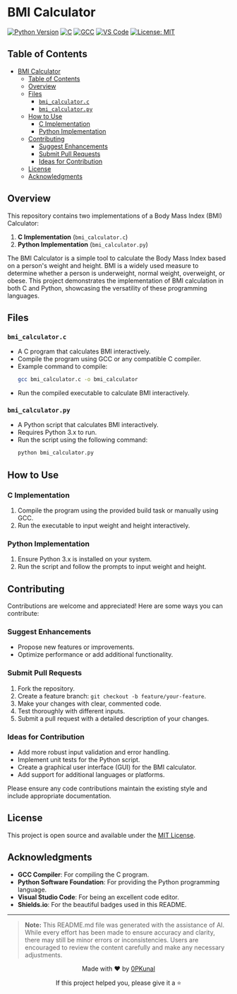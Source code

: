 # BMI Calculator

[![Python Version](https://img.shields.io/badge/python-3.x%2B-blue.svg)](https://www.python.org/downloads/)
[![C](https://img.shields.io/badge/C-Programming-blue.svg)](https://en.wikipedia.org/wiki/C_(programming_language))
[![GCC](https://img.shields.io/badge/GCC-Compiler-brightgreen.svg)](https://gcc.gnu.org/install/binaries.html)
[![VS Code](https://img.shields.io/badge/VS%20Code-Editor-blue.svg)](https://code.visualstudio.com/download)
[![License: MIT](https://img.shields.io/badge/License-MIT-yellow.svg)](LICENSE)

## Table of Contents
- [BMI Calculator](#bmi-calculator)
  - [Table of Contents](#table-of-contents)
  - [Overview](#overview)
  - [Files](#files)
    - [`bmi_calculator.c`](#bmi_calculatorc)
    - [`bmi_calculator.py`](#bmi_calculatorpy)
  - [How to Use](#how-to-use)
    - [C Implementation](#c-implementation)
    - [Python Implementation](#python-implementation)
  - [Contributing](#contributing)
    - [Suggest Enhancements](#suggest-enhancements)
    - [Submit Pull Requests](#submit-pull-requests)
    - [Ideas for Contribution](#ideas-for-contribution)
  - [License](#license)
  - [Acknowledgments](#acknowledgments)

## Overview
This repository contains two implementations of a Body Mass Index (BMI) Calculator:
1. **C Implementation** (`bmi_calculator.c`)
2. **Python Implementation** (`bmi_calculator.py`)

The BMI Calculator is a simple tool to calculate the Body Mass Index based on a person's weight and height. BMI is a widely used measure to determine whether a person is underweight, normal weight, overweight, or obese. This project demonstrates the implementation of BMI calculation in both C and Python, showcasing the versatility of these programming languages.

## Files

### `bmi_calculator.c`
- A C program that calculates BMI interactively.
- Compile the program using GCC or any compatible C compiler.
- Example command to compile:
  ```bash
  gcc bmi_calculator.c -o bmi_calculator
  ```
- Run the compiled executable to calculate BMI interactively.

### `bmi_calculator.py`
- A Python script that calculates BMI interactively.
- Requires Python 3.x to run.
- Run the script using the following command:
  ```bash
  python bmi_calculator.py
  ```

## How to Use

### C Implementation
1. Compile the program using the provided build task or manually using GCC.
2. Run the executable to input weight and height interactively.

### Python Implementation
1. Ensure Python 3.x is installed on your system.
2. Run the script and follow the prompts to input weight and height.

## Contributing
Contributions are welcome and appreciated! Here are some ways you can contribute:

### Suggest Enhancements
- Propose new features or improvements.
- Optimize performance or add additional functionality.

### Submit Pull Requests
1. Fork the repository.
2. Create a feature branch: `git checkout -b feature/your-feature`.
3. Make your changes with clear, commented code.
4. Test thoroughly with different inputs.
5. Submit a pull request with a detailed description of your changes.

### Ideas for Contribution
- Add more robust input validation and error handling.
- Implement unit tests for the Python script.
- Create a graphical user interface (GUI) for the BMI calculator.
- Add support for additional languages or platforms.

Please ensure any code contributions maintain the existing style and include appropriate documentation.

## License
This project is open source and available under the [MIT License](LICENSE).

## Acknowledgments
- **GCC Compiler**: For compiling the C program.
- **Python Software Foundation**: For providing the Python programming language.
- **Visual Studio Code**: For being an excellent code editor.
- **Shields.io**: For the beautiful badges used in this README.

---
> **Note:** This README.md file was generated with the assistance of AI. While every effort has been made to ensure accuracy and clarity, there may still be minor errors or inconsistencies. Users are encouraged to review the content carefully and make any necessary adjustments.

<div align="center">
  <p>Made with ❤️ by <a href="https://github.com/0PKunal">0PKunal</a></p>
  <p>If this project helped you, please give it a ⭐️</p>
</div>
